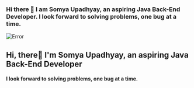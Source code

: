 ### Hi there 👋 I am Somya Upadhyay, an aspiring Java Back-End Developer. I look forward to solving problems, one bug at a time. 

<!--
**atrisomya/atrisomya** is a ✨ _special_ ✨ repository because its `README.md` (this file) appears on your GitHub profile.

Here are some ideas to get you started: -->

<img src="https://media.giphy.com/media/L1R1tvI9svkIWwpVYr/giphy.gif" alt="Error">
    <h2>Hi, there👋 I'm Somya Upadhyay, an aspiring Java Back-End Developer</h2>
    <h4>I look forward to solving problems, one bug at a time. </h4>
